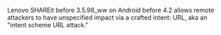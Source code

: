 Lenovo SHAREit before 3.5.98_ww on Android before 4.2 allows remote attackers to have unspecified impact via a crafted intent: URL, aka an "intent scheme URL attack."